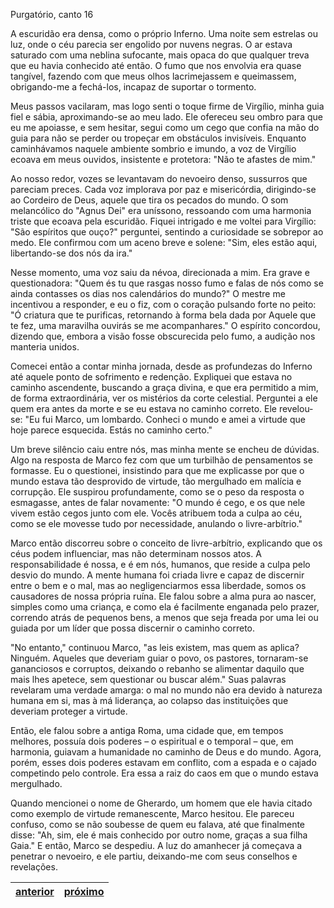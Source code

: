 Purgatório, canto 16

A escuridão era densa, como o próprio Inferno. Uma noite sem estrelas ou luz, onde o céu parecia ser engolido por nuvens negras. O ar estava saturado com uma neblina sufocante, mais opaca do que qualquer treva que eu havia conhecido até então. O fumo que nos envolvia era quase tangível, fazendo com que meus olhos lacrimejassem e queimassem, obrigando-me a fechá-los, incapaz de suportar o tormento. 

Meus passos vacilaram, mas logo senti o toque firme de Virgílio, minha guia fiel e sábia, aproximando-se ao meu lado. Ele ofereceu seu ombro para que eu me apoiasse, e sem hesitar, segui como um cego que confia na mão do guia para não se perder ou tropeçar em obstáculos invisíveis. Enquanto caminhávamos naquele ambiente sombrio e imundo, a voz de Virgílio ecoava em meus ouvidos, insistente e protetora: "Não te afastes de mim."

Ao nosso redor, vozes se levantavam do nevoeiro denso, sussurros que pareciam preces. Cada voz implorava por paz e misericórdia, dirigindo-se ao Cordeiro de Deus, aquele que tira os pecados do mundo. O som melancólico do "Agnus Dei" era uníssono, ressoando com uma harmonia triste que ecoava pela escuridão. Fiquei intrigado e me voltei para Virgílio: "São espíritos que ouço?" perguntei, sentindo a curiosidade se sobrepor ao medo. Ele confirmou com um aceno breve e solene: "Sim, eles estão aqui, libertando-se dos nós da ira."

Nesse momento, uma voz saiu da névoa, direcionada a mim. Era grave e questionadora: "Quem és tu que rasgas nosso fumo e falas de nós como se ainda contasses os dias nos calendários do mundo?" O mestre me incentivou a responder, e eu o fiz, com o coração pulsando forte no peito: "Ó criatura que te purificas, retornando à forma bela dada por Aquele que te fez, uma maravilha ouvirás se me acompanhares." O espírito concordou, dizendo que, embora a visão fosse obscurecida pelo fumo, a audição nos manteria unidos.

Comecei então a contar minha jornada, desde as profundezas do Inferno até aquele ponto de sofrimento e redenção. Expliquei que estava no caminho ascendente, buscando a graça divina, e que era permitido a mim, de forma extraordinária, ver os mistérios da corte celestial. Perguntei a ele quem era antes da morte e se eu estava no caminho correto. Ele revelou-se: "Eu fui Marco, um lombardo. Conheci o mundo e amei a virtude que hoje parece esquecida. Estás no caminho certo."

Um breve silêncio caiu entre nós, mas minha mente se encheu de dúvidas. Algo na resposta de Marco fez com que um turbilhão de pensamentos se formasse. Eu o questionei, insistindo para que me explicasse por que o mundo estava tão desprovido de virtude, tão mergulhado em malícia e corrupção. Ele suspirou profundamente, como se o peso da resposta o esmagasse, antes de falar novamente: "O mundo é cego, e os que nele vivem estão cegos junto com ele. Vocês atribuem toda a culpa ao céu, como se ele movesse tudo por necessidade, anulando o livre-arbítrio."

Marco então discorreu sobre o conceito de livre-arbítrio, explicando que os céus podem influenciar, mas não determinam nossos atos. A responsabilidade é nossa, e é em nós, humanos, que reside a culpa pelo desvio do mundo. A mente humana foi criada livre e capaz de discernir entre o bem e o mal, mas ao negligenciarmos essa liberdade, somos os causadores de nossa própria ruína. Ele falou sobre a alma pura ao nascer, simples como uma criança, e como ela é facilmente enganada pelo prazer, correndo atrás de pequenos bens, a menos que seja freada por uma lei ou guiada por um líder que possa discernir o caminho correto.

"No entanto," continuou Marco, "as leis existem, mas quem as aplica? Ninguém. Aqueles que deveriam guiar o povo, os pastores, tornaram-se gananciosos e corruptos, deixando o rebanho se alimentar daquilo que mais lhes apetece, sem questionar ou buscar além." Suas palavras revelaram uma verdade amarga: o mal no mundo não era devido à natureza humana em si, mas à má liderança, ao colapso das instituições que deveriam proteger a virtude.

Então, ele falou sobre a antiga Roma, uma cidade que, em tempos melhores, possuía dois poderes – o espiritual e o temporal – que, em harmonia, guiavam a humanidade no caminho de Deus e do mundo. Agora, porém, esses dois poderes estavam em conflito, com a espada e o cajado competindo pelo controle. Era essa a raiz do caos em que o mundo estava mergulhado.

Quando mencionei o nome de Gherardo, um homem que ele havia citado como exemplo de virtude remanescente, Marco hesitou. Ele pareceu confuso, como se não soubesse de quem eu falava, até que finalmente disse: "Ah, sim, ele é mais conhecido por outro nome, graças a sua filha Gaia." E então, Marco se despediu. A luz do amanhecer já começava a penetrar o nevoeiro, e ele partiu, deixando-me com seus conselhos e revelações.

| [anterior](/b_purgatorio/15/README.md) | [próximo](/b_purgatorio/17/README.md) |
|----------|---------|